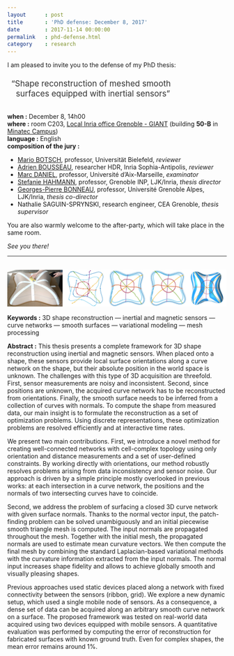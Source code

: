 ```yaml
---
layout      : post
title       : 'PhD defense: December 8, 2017'
date        : 2017-11-14 00:00:00
permalink   : phd-defense.html
category    : research
---
```


I am pleased to invite you to the defense of my PhD thesis:

<div style="font-size:133%;padding:0.5em 0.5em 1em;line-height:1.2;color:#333">
&ldquo;Shape reconstruction of meshed smooth<br />
&nbsp;&nbsp;surfaces equipped with inertial sensors&rdquo;
</div>

**when :** December 8, 14h00  
**where :**  room C203,
[Local Inria office Grenoble - GIANT](https://www.inria.fr/en/centre/grenoble/overview/local-inria-office-grenoble-giant)
(building **50-B** in [Minatec Campus](http://bit.ly/2i96g8u))  
**language :**  English  
**composition of the jury :**
- [Mario BOTSCH](http://graphics.uni-bielefeld.de/people/botsch.php), professor, Universität Bielefeld, *reviewer*           
- [Adrien BOUSSEAU](http://www-sop.inria.fr/members/Adrien.Bousseau/), researcher HDR, Inria Sophia-Antipolis, *reviewer*           
- [Marc DANIEL](http://marc.daniel.perso.luminy.univ-amu.fr/), professor, Université d’Aix-Marseille, *examinator*
- [Stefanie HAHMANN](https://team.inria.fr/imagine/stefanie-hahmann/), professor, Grenoble INP, LJK/Inria, *thesis director*    
- [Georges-Pierre BONNEAU](http://www-evasion.imag.fr/~Georges-Pierre.Bonneau/), professor, Université Grenoble Alpes, LJK/Inria, *thesis co-director*
- Nathalie SAGUIN-SPRYNSKI, research engineer, CEA Grenoble, *thesis supervisor*  

You are also warmly welcome to the after-party, which will take place in the same room.

*See you there!*

---
&nbsp;  
![teaser](/assets/smi2017/teaser.jpg)

**Keywords :** 3D shape reconstruction — inertial and magnetic sensors — curve networks — smooth surfaces — variational modeling — mesh processing

**Abstract :** This thesis presents a complete framework for 3D shape reconstruction using inertial and magnetic sensors. When placed onto a shape, these sensors provide local surface orientations along a curve network on the shape, but their absolute position in the world space is unknown. The challenges with this type of 3D acquisition are threefold. First, sensor measurements are noisy and inconsistent. Second, since positions are unknown, the acquired curve network has to be reconstructed from orientations. Finally, the smooth surface needs to be inferred from a collection of curves with normals. To compute the shape from measured data, our main insight is to formulate the reconstruction as a set of optimization problems. Using discrete representations, these optimization problems are resolved efficiently and at interactive time rates.

We present two main contributions. First, we introduce a novel method for creating well-connected networks with cell-complex topology using only orientation and distance measurements and a set of user-defined constraints. By working directly with orientations, our method robustly resolves problems arising from data inconsistency and sensor noise. Our approach is driven by a simple principle mostly overlooked in previous works: at each intersection in a curve network, the positions and the normals of two intersecting curves have to coincide.

Second, we address the problem of surfacing a closed 3D curve network with given surface normals. Thanks to the normal vector input, the patch-finding problem can be solved unambiguously and an initial piecewise smooth triangle mesh is computed. The input normals are propagated throughout the mesh. Together with the initial mesh, the propagated normals are used to estimate mean curvature vectors. We then compute the final mesh by combining the standard Laplacian-based variational methods with the curvature information extracted from the input normals. The normal input increases shape fidelity and allows to achieve globally smooth and visually pleasing shapes.

Previous approaches used static devices placed along a network with fixed connectivity between the sensors (ribbon, grid). We explore a new dynamic setup, which used a single mobile node of sensors. As a consequence, a dense set of data can be acquired along an arbitrary smooth curve network on a surface. The proposed framework was tested on real-world data acquired using two devices equipped with mobile sensors. A quantitative evaluation was performed by computing the error of reconstruction for fabricated surfaces with known ground truth. Even for complex shapes, the mean error remains around 1%.
